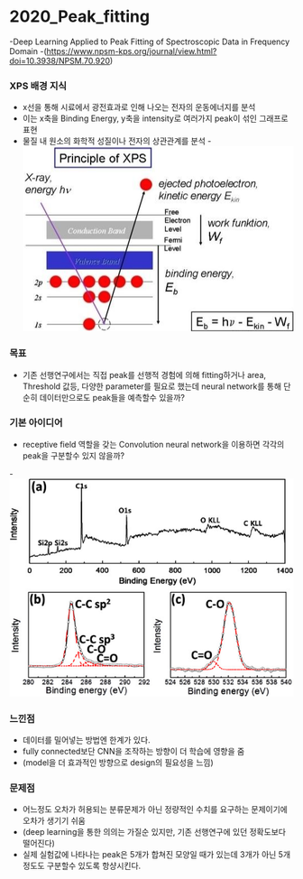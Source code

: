 # 2020_Peak_fitting
-Deep Learning Applied to Peak Fitting of Spectroscopic Data in Frequency Domain
-(https://www.npsm-kps.org/journal/view.html?doi=10.3938/NPSM.70.920)
### XPS 배경 지식
- x선을 통해 시료에서 광전효과로 인해 나오는 전자의 운동에너지를 분석
- 이는 x축을 Binding Energy, y축을 intensity로 여러가지 peak이 섞인 그래프로 표현
- 물질 내 원소의 화학적 성질이나 전자의 상관관계를 분석
-![xps ex1](https://github.com/mynameisheum/2020_Peak_fitting/blob/main/make%20Train%20data%20code/ex_picture_storage/xps%20ex.png?raw=true)

### 목표
- 기존 선행연구에서는 직접 peak를 선행적 경험에 의해 fitting하거나 area, Threshold 값등, 다양한 parameter를 필요로 했는데 neural network를 통해 단순히 데이터만으로도 peak들을 예측할수 있을까? 

### 기본 아이디어
- receptive field 역할을 갖는 Convolution neural network을 이용하면 각각의 peak을 구분할수 있지 않을까?

-![xps ex2](https://github.com/mynameisheum/2020_Peak_fitting/blob/main/make%20Train%20data%20code/ex_picture_storage/xps%20ex2.png?raw=true)

### 느낀점
- 데이터를 밀어넣는 방법엔 한계가 있다.
- fully connected보단 CNN을 조작하는 방향이 더 학습에 영향을 줌
- (model을 더 효과적인 방향으로 design의 필요성을 느낌)

### 문제점

- 어느정도 오차가 허용되는 분류문제가 아닌 정량적인 수치를 요구하는 문제이기에 오차가 생기기 쉬움
- (deep learning을 통한 의의는 가질순 있지만, 기존 선행연구에 있던 정확도보다 떨어진다)
- 실제 실험값에 나타나는 peak은 5개가 합쳐진 모양일 때가 있는데 3개가 아닌 5개정도도 구분할수 있도록 항샹시킨다.
